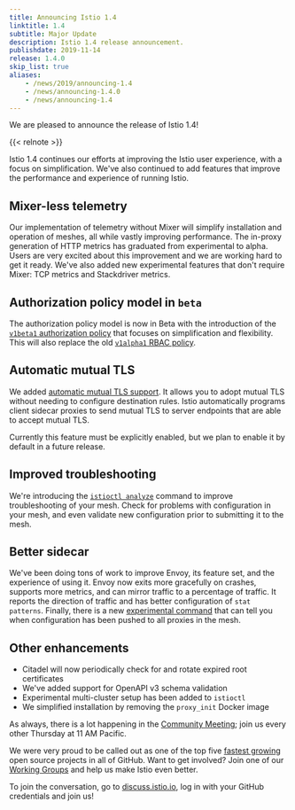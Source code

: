 ```yaml
---
title: Announcing Istio 1.4
linktitle: 1.4
subtitle: Major Update
description: Istio 1.4 release announcement.
publishdate: 2019-11-14
release: 1.4.0
skip_list: true
aliases:
    - /news/2019/announcing-1.4
    - /news/announcing-1.4.0
    - /news/announcing-1.4
---
```


We are pleased to announce the release of Istio 1.4!

{{< relnote >}}

Istio 1.4 continues our efforts at improving the Istio user experience,
with a focus on simplification. We've also continued to add features that
improve the performance and experience of running Istio.

## Mixer-less telemetry

Our implementation of telemetry without Mixer will simplify installation and
operation of meshes, all while vastly improving performance. The in-proxy
generation of HTTP metrics has graduated from experimental to alpha. Users
are very excited about this improvement and we are working hard to get it
ready. We've also added new experimental features that don't require Mixer:
TCP metrics and Stackdriver metrics.

## Authorization policy model in `beta`

The authorization policy model is now in Beta with the introduction of the
[`v1beta1` authorization policy](/blog/2019/v1beta1-authorization-policy/) that
focuses on simplification and flexibility. This will also replace the old
[`v1alpha1` RBAC policy](/docs/reference/config/security/istio.rbac.v1alpha1/).

## Automatic mutual TLS

We added [automatic mutual TLS support](/docs/tasks/security/authentication/authn-policy/#auto-mutual-tls). It allows
you to adopt mutual TLS without needing to configure destination rules. Istio automatically programs
client sidecar proxies to send mutual TLS to server endpoints that are able to accept mutual TLS.

Currently this feature must be explicitly enabled, but we plan to enable it by default in a
future release.

## Improved troubleshooting

We're introducing the
[`istioctl analyze`](/docs/ops/diagnostic-tools/istioctl-analyze/) command to
improve troubleshooting of your mesh. Check for problems with
configuration in your mesh, and even validate new configuration prior to
submitting it to the mesh.

## Better sidecar

We've been doing tons of work to improve Envoy, its feature set, and the
experience of using it. Envoy now exits more gracefully on crashes, supports
more metrics, and can mirror traffic to a percentage of traffic. It reports
the direction of traffic and has better configuration of `stat patterns`.
Finally, there is a new
[experimental command](/docs/reference/commands/istioctl/#istioctl-experimental-wait)
that can tell you when configuration
has been pushed to all proxies in the mesh.

## Other enhancements

- Citadel will now periodically check for and rotate expired root certificates
- We've added support for OpenAPI v3 schema validation
- Experimental multi-cluster setup has been added to `istioctl`
- We simplified installation by removing the `proxy_init` Docker image

As always, there is a lot happening in the
[Community Meeting](https://github.com/istio/community#community-meeting);
join us every other Thursday at 11 AM Pacific.

We were very proud to be called out as one of the top five
[fastest growing](https://octoverse.github.com/#top-and-trending-projects)
open source projects in all of GitHub. Want to get involved? Join one of our
[Working Groups](https://github.com/istio/community/blob/master/WORKING-GROUPS.md)
and help us make Istio even better.

To join the conversation, go to [discuss.istio.io](https://discuss.istio.io),
log in with your GitHub credentials and join us!
